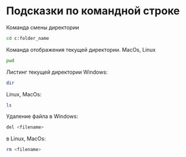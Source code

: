 # Подсказки по командной строке

Команда смены директории
```sh
cd c:folder_name
```

Команда отображения текущей директории. MacOs, Linux
```sh
pwd
```

Листинг текущей директории
Windows:
```sh
dir
```
Linux, MacOs:
```sh
ls
```

Удаление файла в Windows:
```sh
del <filename>
```
в Linux, MacOs:
```sh
rm <filename>
```
